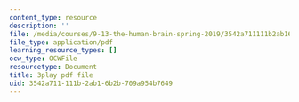 ```yaml
---
content_type: resource
description: ''
file: /media/courses/9-13-the-human-brain-spring-2019/3542a711111b2ab16b2b709a954b7649_SchmVoc5NzY.pdf
file_type: application/pdf
learning_resource_types: []
ocw_type: OCWFile
resourcetype: Document
title: 3play pdf file
uid: 3542a711-111b-2ab1-6b2b-709a954b7649
---
```

